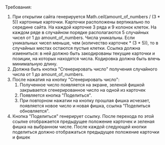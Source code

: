 Требования:
1. При открытии сайта генерируется Math.ceil(amount_of_numbers / (3 * 5)) картонные карточки.
	Карточки расположены вертикально по середине сайта. На каждой карточке 3 ряда и 9 колонок клеток.
	На каждом ряде в случайном порядке располагаются 5 случайных чисел от 1 до amount_of_numbers.
	Числа уникальны. Если уникальных чисел меньше, чем (количество карточек * (3 * 5)), то в случайных местах
	остаются пустые клетки.
	Ссылка должна измениться: в ней должно быть закодированы текущие карточки и позиции, на которых находятся числа.
	Кодировка должна быть влечь минимальную длину.
1. Должна быть кнопка "Сгенерировать число" получения случайного числа от 1 до amount_of_numbers.
1. После нажатия на кнопку "Сгенерировать число":
	1. Полученное число появляется на экране, зеленой фишкой закрывается сгенерированное число на одной из карточек
	2. Появляется кнопка "Поделиться".
	3. При повторном нажатии на кнопку прошлая фишка исчезает, появляется новое число и новая фишка, ссылка "Поделиться обновляется".
1. Кнопка "Поделиться" генерирует ссылку.
		После перехода по этой ссылке отображается предыдущее положение карточек и зеленая фишка на выбранном числе.
		После каждой следующей кнопки поделиться должно отображаться предыдущее положение карточки и фишек
